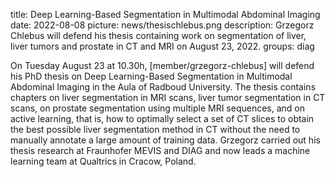 title: Deep Learning-Based Segmentation in Multimodal Abdominal Imaging
date: 2022-08-08
picture: news/thesischlebus.png 
description: Grzegorz Chlebus will defend his thesis containing work on segmentation of liver, liver tumors and prostate in CT and MRI on August 23, 2022. 
groups: diag

On Tuesday August 23 at 10.30h, [member/grzegorz-chlebus] will defend his PhD thesis on Deep Learning-Based Segmentation in Multimodal Abdominal Imaging in the Aula of Radboud University. The thesis contains chapters on liver segmentation in MRI scans, liver tumor segmentation in CT scans, on prostate segmentation using multiple MRI sequences, and on active learning, that is, how to optimally select a set of CT slices to obtain the best possible liver segmentation method in CT without the need to manually annotate a large amount of training data. Grzegorz carried out his thesis research at Fraunhofer MEVIS and DIAG and now leads a machine learning team at Qualtrics in Cracow, Poland. 
